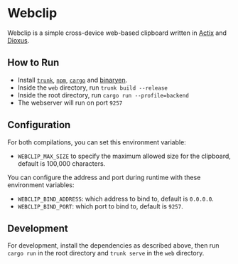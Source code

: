 # Webclip

Webclip is a simple cross-device web-based clipboard written in
[Actix](https://actix.rs/) and [Dioxus](https://dioxuslabs.com/).

## How to Run

- Install [`trunk`](https://trunkrs.dev/), [`npm`](https://www.npmjs.com/),
  [`cargo`](https://rustup.rs/) and
  [binaryen](https://github.com/WebAssembly/binaryen).
- Inside the `web` directory, run `trunk build --release`
- Inside the root directory, run `cargo run --profile=backend`
- The webserver will run on port `9257`

## Configuration

For both compilations, you can set this environment variable:

- `WEBCLIP_MAX_SIZE` to specify the maximum allowed size for the clipboard,
  default is 100,000 characters.

You can configure the address and port during runtime with these environment
variables:

- `WEBCLIP_BIND_ADDRESS`: which address to bind to, default is `0.0.0.0`.
- `WEBCLIP_BIND_PORT`: which port to bind to, default is `9257`.

## Development

For development, install the dependencies as described above, then run
`cargo run` in the root directory and `trunk serve` in the `web` directory.
